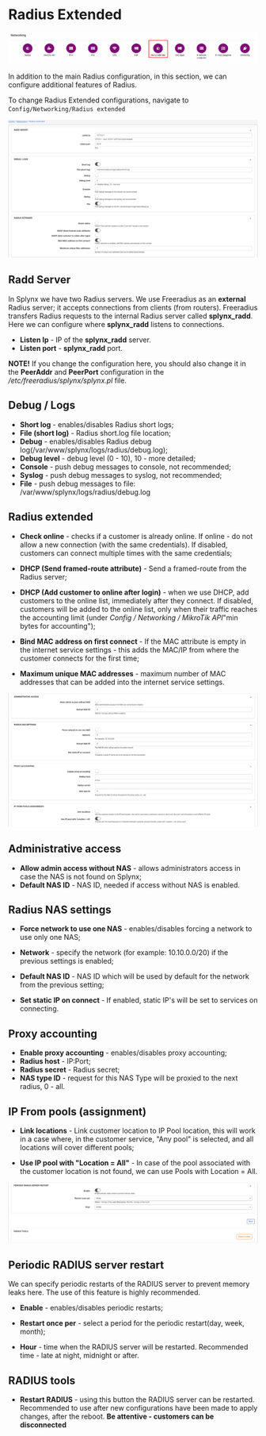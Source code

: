 Radius Extended
===============

![icon](icon.png)

In addition to the main Radius configuration, in this section, we can configure additional features of Radius.

To change Radius Extended configurations, navigate to `Config/Networking/Radius extended`

![settings](settings_1.png)

## Radd Server

In Splynx we have two Radius servers. We use Freeradius as an **external** Radius server; it accepts connections from clients (from routers). Freeradius transfers Radius requests to the internal Radius server called **splynx_radd**. Here we can configure where **splynx_radd** listens to connections.

* **Listen Ip** - IP of the **splynx_radd** server.  
* **Listen port** - **splynx_radd** port.

**NOTE!** If you change the configuration here, you should also change it in the **PeerAddr** and **PeerPort** configuration in the _/etc/freeradius/splynx/splynx.pl_ file.

## Debug / Logs

* **Short log** - enables/disables Radius short logs;  
* **File (short log)** - Radius short.log file location;  
* **Debug** - enables/disables Radius debug log(/var/www/splynx/logs/radius/debug.log);  
* **Debug level** - debug level (0 - 10), 10 - more detailed;  
* **Console** - push debug messages to console, not recommended;  
* **Syslog** - push debug messages to syslog, not recommended;
* **File** - push debug messages to file: /var/www/splynx/logs/radius/debug.log

## Radius extended

* **Check online** - checks if a customer is already online. If online - do not allow a new connection (with the same credentials). If disabled, customers can connect multiple times with the same credentials;

* **DHCP (Send framed-route attribute)** - Send a framed-route from the Radius server;

* **DHCP (Add customer to online after login)** - when we use DHCP, add customers to the online list, immediately after they connect. If disabled, customers will be added to the online list, only when their traffic reaches the accounting limit (under _Config / Networking / MikroTik API_"min bytes for accounting");

* **Bind MAC address on first connect** - If the  MAC attribute is empty in the internet service settings - this adds the MAC/IP from where the customer connects for the first time;  

* **Maximum unique MAC addresses** - maximum number of MAC addresses that can be added into the internet service settings.

![settings 2](settings_2.png)

## Administrative access

* **Allow admin access without NAS** - allows administrators access in case the NAS is not found on Splynx;
* **Default NAS ID** - NAS ID, needed if access without NAS is enabled.

## Radius NAS settings

* **Force network to use one NAS** - enables/disables forcing a network to use only one NAS;

* **Network** - specify the network (for example: 10.10.0.0/20) if the previous settings is enabled;   

* **Default NAS ID** - NAS ID which will be used by default for the network from the previous setting;  

* **Set static IP on connect** - If enabled, static IP's will be set to services on connecting.

## Proxy accounting

* **Enable proxy accounting** - enables/disables proxy accounting;  
* **Radius host** - IP:Port;  
* **Radius secret** - Radius secret;
* **NAS type ID** - request for this NAS Type will be proxied to the next radius, 0 - all.

## IP From pools (assignment)

* **Link locations** - Link customer location to IP Pool location, this will work in a case where, in the customer service,  "Any pool" is selected, and all locations will cover different pools;

* **Use IP pool with "Location = All"** - In case of the pool associated with the customer location is not found, we can use Pools with Location = All.

![settings 3](settings_3.png)

## Periodic RADIUS server restart

We can specify periodic restarts of the RADIUS server to prevent memory leaks here. The use of this feature is highly recommended.

* **Enable** - enables/disables periodic restarts;

* **Restart once per** - select a period for the periodic restart(day, week, month);

* **Hour** - time when the RADIUS server will be restarted. Recommended time - late at night, midnight or after.


## RADIUS tools

* **Restart RADIUS** - using this button the RADIUS server can be restarted. Recommended to use after new configurations have been made to apply changes, after the reboot. **Be attentive - customers can be disconnected**
